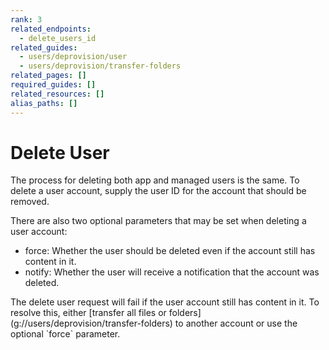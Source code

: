 ```yaml
---
rank: 3
related_endpoints:
  - delete_users_id
related_guides:
  - users/deprovision/user
  - users/deprovision/transfer-folders
related_pages: []
required_guides: []
related_resources: []
alias_paths: []
---
```


# Delete User

The process for deleting both app and managed users is the same. To delete a
user account, supply the user ID for the account that should be
removed.

<Samples id='delete_users_id' />

There are also two optional parameters that may be set when deleting a user
account:

* force: Whether the user should be deleted even if the account still has
content in it.
* notify: Whether the user will receive a notification that the account was
deleted.

<Message type='notice'>
  The delete user request will fail if the user account still has content in
  it. To resolve this, either
  [transfer all files or folders](g://users/deprovision/transfer-folders)
  to another account or use the optional `force` parameter.
</Message>

